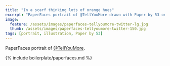 ```yaml
---
title: "In a scarf thinking lots of orange hues"
excerpt: "PaperFaces portrait of @TellYouMore drawn with Paper by 53 on an iPad."
image: 
  feature: /assets/images/paperfaces-tellyoumore-twitter-lg.jpg
  thumb: /assets/images/paperfaces-tellyoumore-twitter-150.jpg
tags: [portrait, illustration, Paper by 53]
---
```


PaperFaces portrait of [@TellYouMore](http://twitter.com/TellYouMore).

{% include boilerplate/paperfaces.md %}